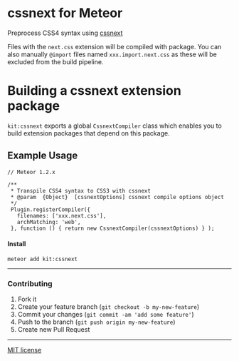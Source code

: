 # cssnext for Meteor

Preprocess CSS4 syntax using [cssnext](https://github.com/cssnext/cssnext)

Files with the `next.css` extension will be compiled with package.
You can also manually `@import` files named `xxx.import.next.css` as
these will be excluded from the build pipeline.

# Building a cssnext extension package

`kit:cssnext` exports a global `CssnextCompiler` class which enables you to build extension packages that depend on this package.

## Example Usage

```
// Meteor 1.2.x

/**
 * Transpile CSS4 syntax to CSS3 with cssnext
 * @param  {Object}  [cssnextOptions] cssnext compile options object
 */
 Plugin.registerCompiler({
   filenames: ['xxx.next.css'],
   archMatching: 'web',
 }, function () { return new CssnextCompiler(cssnextOptions) } );
```

#### Install
```
meteor add kit:cssnext
```

---

### Contributing
1. Fork it
2. Create your feature branch (`git checkout -b my-new-feature`)
3. Commit your changes (`git commit -am 'add some feature'`)
4. Push to the branch (`git push origin my-new-feature`)
5. Create new Pull Request

---

[MIT license](http://opensource.org/licenses/MIT)